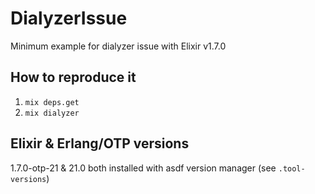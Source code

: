 # DialyzerIssue

Minimum example for dialyzer issue with Elixir v1.7.0

## How to reproduce it

1. `mix deps.get`
2. `mix dialyzer`

## Elixir & Erlang/OTP versions

1.7.0-otp-21 & 21.0 both installed with asdf version manager (see `.tool-versions`)
